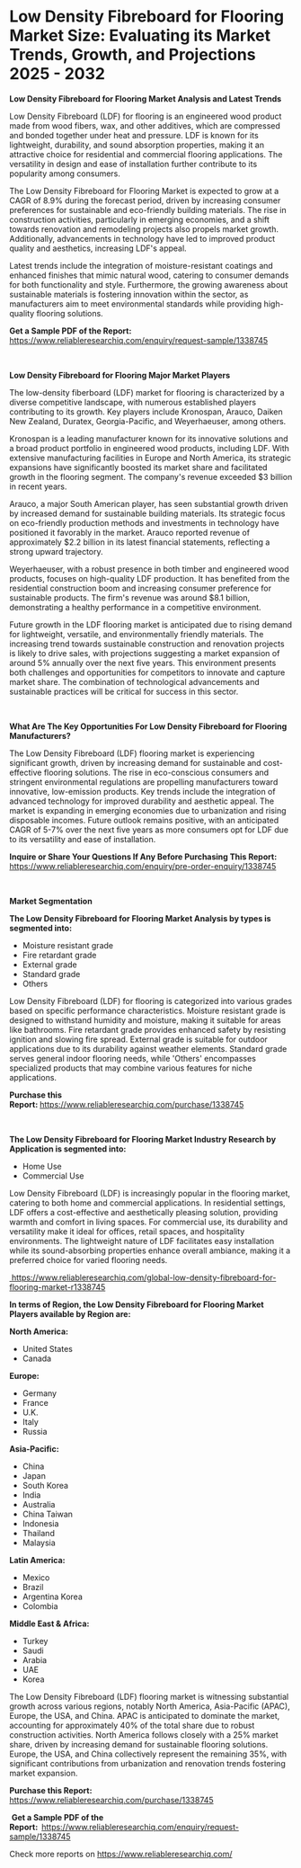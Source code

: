 <p><h1>Low Density Fibreboard for Flooring Market Size: Evaluating its Market Trends, Growth, and Projections 2025 - 2032</h1></p><p><strong>Low Density Fibreboard for Flooring Market Analysis and Latest Trends</strong></p>
<p><p>Low Density Fibreboard (LDF) for flooring is an engineered wood product made from wood fibers, wax, and other additives, which are compressed and bonded together under heat and pressure. LDF is known for its lightweight, durability, and sound absorption properties, making it an attractive choice for residential and commercial flooring applications. The versatility in design and ease of installation further contribute to its popularity among consumers.</p><p>The Low Density Fibreboard for Flooring Market is expected to grow at a CAGR of 8.9% during the forecast period, driven by increasing consumer preferences for sustainable and eco-friendly building materials. The rise in construction activities, particularly in emerging economies, and a shift towards renovation and remodeling projects also propels market growth. Additionally, advancements in technology have led to improved product quality and aesthetics, increasing LDF's appeal.</p><p>Latest trends include the integration of moisture-resistant coatings and enhanced finishes that mimic natural wood, catering to consumer demands for both functionality and style. Furthermore, the growing awareness about sustainable materials is fostering innovation within the sector, as manufacturers aim to meet environmental standards while providing high-quality flooring solutions.</p></p>
<p><strong>Get a Sample PDF of the Report:&nbsp;</strong> <a href="https://www.reliableresearchiq.com/enquiry/request-sample/1338745?utm_campaign=1088&utm_medium=2&utm_source=Github&utm_content=ia&utm_term=08012025&utm_id=low-density-fibreboard-for-flooring">https://www.reliableresearchiq.com/enquiry/request-sample/1338745</a></p>
<p>&nbsp;</p>
<p><strong>Low Density Fibreboard for Flooring Major Market Players</strong></p>
<p><p>The low-density fiberboard (LDF) market for flooring is characterized by a diverse competitive landscape, with numerous established players contributing to its growth. Key players include Kronospan, Arauco, Daiken New Zealand, Duratex, Georgia-Pacific, and Weyerhaeuser, among others.</p><p>Kronospan is a leading manufacturer known for its innovative solutions and a broad product portfolio in engineered wood products, including LDF. With extensive manufacturing facilities in Europe and North America, its strategic expansions have significantly boosted its market share and facilitated growth in the flooring segment. The company's revenue exceeded $3 billion in recent years.</p><p>Arauco, a major South American player, has seen substantial growth driven by increased demand for sustainable building materials. Its strategic focus on eco-friendly production methods and investments in technology have positioned it favorably in the market. Arauco reported revenue of approximately $2.2 billion in its latest financial statements, reflecting a strong upward trajectory.</p><p>Weyerhaeuser, with a robust presence in both timber and engineered wood products, focuses on high-quality LDF production. It has benefited from the residential construction boom and increasing consumer preference for sustainable products. The firm's revenue was around $8.1 billion, demonstrating a healthy performance in a competitive environment.</p><p>Future growth in the LDF flooring market is anticipated due to rising demand for lightweight, versatile, and environmentally friendly materials. The increasing trend towards sustainable construction and renovation projects is likely to drive sales, with projections suggesting a market expansion of around 5% annually over the next five years. This environment presents both challenges and opportunities for competitors to innovate and capture market share. The combination of technological advancements and sustainable practices will be critical for success in this sector.</p></p>
<p>&nbsp;</p>
<p><strong>What Are The Key Opportunities For Low Density Fibreboard for Flooring Manufacturers?</strong></p>
<p><p>The Low Density Fibreboard (LDF) flooring market is experiencing significant growth, driven by increasing demand for sustainable and cost-effective flooring solutions. The rise in eco-conscious consumers and stringent environmental regulations are propelling manufacturers toward innovative, low-emission products. Key trends include the integration of advanced technology for improved durability and aesthetic appeal. The market is expanding in emerging economies due to urbanization and rising disposable incomes. Future outlook remains positive, with an anticipated CAGR of 5-7% over the next five years as more consumers opt for LDF due to its versatility and ease of installation.</p></p>
<p><strong>Inquire or Share Your Questions If Any Before Purchasing This Report:</strong> <a href="https://www.reliableresearchiq.com/enquiry/pre-order-enquiry/1338745?utm_campaign=1088&utm_medium=2&utm_source=Github&utm_content=ia&utm_term=08012025&utm_id=low-density-fibreboard-for-flooring">https://www.reliableresearchiq.com/enquiry/pre-order-enquiry/1338745</a></p>
<p>&nbsp;</p>
<p><strong>Market Segmentation</strong></p>
<p><strong>The Low Density Fibreboard for Flooring Market Analysis by types is segmented into:</strong></p>
<p><ul><li>Moisture resistant grade</li><li>Fire retardant grade</li><li>External grade</li><li>Standard grade</li><li>Others</li></ul></p>
<p><p>Low Density Fibreboard (LDF) for flooring is categorized into various grades based on specific performance characteristics. Moisture resistant grade is designed to withstand humidity and moisture, making it suitable for areas like bathrooms. Fire retardant grade provides enhanced safety by resisting ignition and slowing fire spread. External grade is suitable for outdoor applications due to its durability against weather elements. Standard grade serves general indoor flooring needs, while 'Others' encompasses specialized products that may combine various features for niche applications.</p></p>
<p><strong>Purchase this Report:&nbsp;</strong><a href="https://www.reliableresearchiq.com/purchase/1338745?utm_campaign=1088&utm_medium=2&utm_source=Github&utm_content=ia&utm_term=08012025&utm_id=low-density-fibreboard-for-flooring">https://www.reliableresearchiq.com/purchase/1338745</a></p>
<p>&nbsp;</p>
<p><strong>The Low Density Fibreboard for Flooring Market Industry Research by Application is segmented into:</strong></p>
<p><ul><li>Home Use</li><li>Commercial Use</li></ul></p>
<p><p>Low Density Fibreboard (LDF) is increasingly popular in the flooring market, catering to both home and commercial applications. In residential settings, LDF offers a cost-effective and aesthetically pleasing solution, providing warmth and comfort in living spaces. For commercial use, its durability and versatility make it ideal for offices, retail spaces, and hospitality environments. The lightweight nature of LDF facilitates easy installation while its sound-absorbing properties enhance overall ambiance, making it a preferred choice for varied flooring needs.</p></p>
<p><a href="https://www.reliableresearchiq.com/global-low-density-fibreboard-for-flooring-market-r1338745?utm_campaign=1088&utm_medium=2&utm_source=Github&utm_content=ia&utm_term=08012025&utm_id=low-density-fibreboard-for-flooring">&nbsp;https://www.reliableresearchiq.com/global-low-density-fibreboard-for-flooring-market-r1338745</a></p>
<p><strong>In terms of Region, the Low Density Fibreboard for Flooring Market Players available by Region are:</strong></p>
<p>
    <p> <strong> North America: </strong>
        <ul>
            <li>United States</li>
            <li>Canada</li>
        </ul>
        </p> 
    <p> <strong> Europe: </strong>
        <ul>
            <li>Germany</li>
            <li>France</li>
            <li>U.K.</li>
            <li>Italy</li>
            <li>Russia</li>
        </ul>
        </p> 
    <p> <strong> Asia-Pacific: </strong>
        <ul>
            <li>China</li>
            <li>Japan</li>
            <li>South Korea</li>
            <li>India</li>
            <li>Australia</li>
            <li>China Taiwan</li>
            <li>Indonesia</li>
            <li>Thailand</li>
            <li>Malaysia</li>
        </ul>
        </p> 
    <p> <strong> Latin America: </strong>
        <ul>
            <li>Mexico</li>
            <li>Brazil</li>
            <li>Argentina Korea</li>
            <li>Colombia</li>
        </ul>
        </p> 
    <p> <strong> Middle East & Africa: </strong>
        <ul>
            <li>Turkey</li>
            <li>Saudi</li>
            <li>Arabia</li>
            <li>UAE</li>
            <li>Korea</li>
        </ul>
    </p>
    </p>
<p><p>The Low Density Fibreboard (LDF) flooring market is witnessing substantial growth across various regions, notably North America, Asia-Pacific (APAC), Europe, the USA, and China. APAC is anticipated to dominate the market, accounting for approximately 40% of the total share due to robust construction activities. North America follows closely with a 25% market share, driven by increasing demand for sustainable flooring solutions. Europe, the USA, and China collectively represent the remaining 35%, with significant contributions from urbanization and renovation trends fostering market expansion.</p></p>
<p><strong>Purchase this Report: </strong><a href="https://www.reliableresearchiq.com/purchase/1338745?utm_campaign=1088&utm_medium=2&utm_source=Github&utm_content=ia&utm_term=08012025&utm_id=low-density-fibreboard-for-flooring">https://www.reliableresearchiq.com/purchase/1338745</a></p>
<p>&nbsp;<strong>Get a Sample PDF of the Report:&nbsp;&nbsp;</strong><a href="https://www.reliableresearchiq.com/enquiry/request-sample/1338745?utm_campaign=1088&utm_medium=2&utm_source=Github&utm_content=ia&utm_term=08012025&utm_id=low-density-fibreboard-for-flooring">https://www.reliableresearchiq.com/enquiry/request-sample/1338745</a></p>
<p><strong></strong></p>
<p>Check more reports on <a href="https://www.reliableresearchiq.com/?utm_campaign=1088&utm_medium=2&utm_source=Github&utm_content=ia&utm_term=08012025&utm_id=low-density-fibreboard-for-flooring">https://www.reliableresearchiq.com/</a></p>